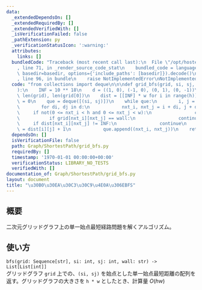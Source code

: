 ```yaml
---
data:
  _extendedDependsOn: []
  _extendedRequiredBy: []
  _extendedVerifiedWith: []
  _isVerificationFailed: false
  _pathExtension: py
  _verificationStatusIcon: ':warning:'
  attributes:
    links: []
  bundledCode: "Traceback (most recent call last):\n  File \"/opt/hostedtoolcache/Python/3.9.6/x64/lib/python3.9/site-packages/onlinejudge_verify/documentation/build.py\"\
    , line 71, in _render_source_code_stat\n    bundled_code = language.bundle(stat.path,\
    \ basedir=basedir, options={'include_paths': [basedir]}).decode()\n  File \"/opt/hostedtoolcache/Python/3.9.6/x64/lib/python3.9/site-packages/onlinejudge_verify/languages/python.py\"\
    , line 96, in bundle\n    raise NotImplementedError\nNotImplementedError\n"
  code: "from collections import deque\n\n\ndef grid_bfs(grid, si, sj, wall=\"#\"\
    ):\n    INF = 10 ** 18\n    d = ((1, 0), (-1, 0), (0, 1), (0, -1))\n    h, w =\
    \ len(grid), len(grid[0])\n    dist = [[INF] * w for i in range(h)]\n    dist[si][sj]\
    \ = 0\n    que = deque([(si, sj)])\n    while que:\n        i, j = que.popleft()\n\
    \        for di, dj in d:\n            nxt_i, nxt_j = i + di, j + dj\n       \
    \     if not(0 <= nxt_i < h and 0 <= nxt_j < w):\n                continue\n \
    \           if grid[nxt_i][nxt_j] == wall:\n                continue\n       \
    \     if dist[nxt_i][nxt_j] != INF:\n                continue\n            dist[nxt_i][nxt_j]\
    \ = dist[i][j] + 1\n            que.append((nxt_i, nxt_j))\n    return dist\n"
  dependsOn: []
  isVerificationFile: false
  path: Graph/ShortestPath/grid_bfs.py
  requiredBy: []
  timestamp: '1970-01-01 00:00:00+00:00'
  verificationStatus: LIBRARY_NO_TESTS
  verifiedWith: []
documentation_of: Graph/ShortestPath/grid_bfs.py
layout: document
title: "\u30B0\u30EA\u30C3\u30C9\u4E0A\u306EBFS"
---
```


## 概要
二次元グリッドグラフ上の単一始点最短経路問題を解くアルゴリズム。

## 使い方
`bfs(grid: Sequence[str], si: int, sj: int, wall: str) -> List[List[int]]`  
グリッドグラフ `grid` 上での、`(si, sj)` を始点とした単一始点最短距離の配列を返す。グリッドグラフの大きさを `h * w` としたとき、計算量 $O(hw)$
